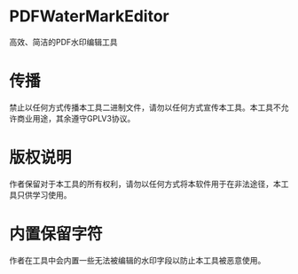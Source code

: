 # PDFWaterMarkEditor
高效、简洁的PDF水印编辑工具
# 传播  
禁止以任何方式传播本工具二进制文件，请勿以任何方式宣传本工具。本工具不允许商业用途，其余遵守GPLV3协议。  
# 版权说明  
作者保留对于本工具的所有权利，请勿以任何方式将本软件用于在非法途径，本工具只供学习使用。  
# 内置保留字符  
作者在工具中会内置一些无法被编辑的水印字段以防止本工具被恶意使用。  
